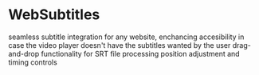 # WebSubtitles
seamless subtitle integration for any website, enchancing accesibility in case the video player doesn't have the subtitles wanted by the user
drag-and-drop functionality for SRT file processing
position adjustment and timing controls

